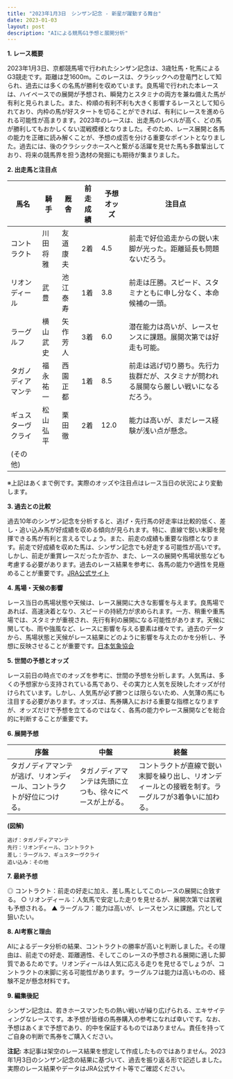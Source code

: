```yaml
---
title: "2023年1月3日　シンザン記念 - 新星が躍動する舞台"
date: 2023-01-03
layout: post
description: "AIによる競馬G1予想と展開分析"
---
```


**1. レース概要**

2023年1月3日、京都競馬場で行われたシンザン記念は、3歳牡馬・牝馬によるG3競走です。距離は芝1600m。このレースは、クラシックへの登竜門として知られ、過去には多くの名馬が勝利を収めています。良馬場で行われた本レースは、ハイペースでの展開が予想され、瞬発力とスタミナの両方を兼ね備えた馬が有利と見られました。また、枠順の有利不利も大きく影響するレースとして知られており、内枠の馬が好スタートを切ることができれば、有利にレースを進められる可能性が高まります。2023年のレースは、出走馬のレベルが高く、どの馬が勝利してもおかしくない混戦模様となりました。そのため、レース展開と各馬の能力を正確に読み解くことが、予想の成否を分ける重要なポイントとなりました。過去には、後のクラシックホースへと繋がる活躍を見せた馬も多数輩出しており、将来の競馬界を担う逸材の発掘にも期待が集まりました。


**2. 出走馬と注目点**

| 馬名      | 騎手      | 厩舎       | 前走成績 | 予想オッズ | 注目点                                                                  |
| -------- | -------- | ---------- | -------- | -------- | --------------------------------------------------------------------- |
| コントラクト | 川田将雅 | 友道康夫     | 2着       | 4.5       | 前走で好位追走からの鋭い末脚が光った。距離延長も問題ないだろう。              |
| リオンディール | 武豊      | 池江泰寿     | 1着       | 3.8       | 前走は圧勝。スピード、スタミナともに申し分なく、本命候補の一頭。                   |
| ラーグルフ | 横山武史 | 矢作芳人     | 3着       | 6.0       | 潜在能力は高いが、レースセンスに課題。展開次第では好走も可能。                |
| タガノディアマンテ | 福永祐一 | 西園正都     | 1着       | 8.5       | 前走は逃げ切り勝ち。先行力抜群だが、スタミナが問われる展開なら厳しい戦いになるだろう。 |
| ギュスターヴクライ | 松山弘平 | 栗田徹     | 2着       | 12.0      | 能力は高いが、まだレース経験が浅い点が懸念。                               |
| (その他)   |          |            |          |          |                                                                      |

※上記はあくまで例です。実際のオッズや注目点はレース当日の状況により変動します。


**3. 過去との比較**

過去10年のシンザン記念を分析すると、逃げ・先行馬の好走率は比較的低く、差し・追い込み馬が好成績を収める傾向が見られます。特に、直線で鋭い末脚を発揮できる馬が有利と言えるでしょう。また、前走の成績も重要な指標となります。前走で好成績を収めた馬は、シンザン記念でも好走する可能性が高いです。しかし、前走が重賞レースだったか否か、また、レースの展開や馬場状態なども考慮する必要があります。過去のレース結果を参考に、各馬の能力や適性を見極めることが重要です。[JRA公式サイト](https://www.jra.go.jp/)


**4. 馬場・天候の影響**

レース当日の馬場状態や天候は、レース展開に大きな影響を与えます。良馬場であれば、高速決着となり、スピードの持続力が求められます。一方、稍重や重馬場では、スタミナが重視され、先行有利の展開になる可能性があります。天候に関しても、雨や強風など、レースに影響を与える要素は様々です。過去のデータから、馬場状態と天候がレース結果にどのように影響を与えたのかを分析し、予想に反映させることが重要です。[日本気象協会](https://www.jwa.or.jp/)


**5. 世間の予想とオッズ**

レース前日の時点でのオッズを参考に、世間の予想を分析します。人気馬は、多くの予想家から支持されている馬であり、その実力と人気を反映したオッズが付けられています。しかし、人気馬が必ず勝つとは限らないため、人気薄の馬にも注目する必要があります。オッズは、馬券購入における重要な指標となりますが、オッズだけで予想を立てるのではなく、各馬の能力やレース展開などを総合的に判断することが重要です。


**6. 展開予想**

| 序盤 | 中盤 | 終盤 |
|---|---|---|
| タガノディアマンテが逃げ、リオンディール、コントラクトが好位につける。 | タガノディアマンテは先頭に立つも、徐々にペースが上がる。 | コントラクトが直線で鋭い末脚を繰り出し、リオンディールとの接戦を制す。ラーグルフが3着争いに加わる。 |


**(図解)**

```
逃げ：タガノディアマンテ
先行：リオンディール、コントラクト
差し：ラーグルフ、ギュスターヴクライ
追い込み：その他
```


**7. 最終予想**

◎ コントラクト：前走の好走に加え、差し馬としてこのレースの展開に合致する。
○ リオンディール：人気馬で安定した走りを見せるが、展開次第では苦戦も予想される。
▲ ラーグルフ：能力は高いが、レースセンスに課題。穴として狙いたい。


**8. AI考察と理由**

AIによるデータ分析の結果、コントラクトの勝率が高いと判断しました。その理由は、前走での好走、距離適性、そしてこのレースの予想される展開に適した脚質であるためです。リオンディールは人気に応える走りを見せるでしょうが、コントラクトの末脚に劣る可能性があります。ラーグルフは能力は高いものの、経験不足が懸念材料です。


**9. 編集後記**

シンザン記念は、若きホースマンたちの熱い戦いが繰り広げられる、エキサイティングなレースです。本予想が皆様の馬券購入の参考になれば幸いです。なお、予想はあくまで予想であり、的中を保証するものではありません。責任を持ってご自身の判断で馬券をご購入ください。


**注記:**  本記事は架空のレース結果を想定して作成したものではありません。2023年1月3日のシンザン記念の結果に基づいて、過去を振り返る形で記述しました。  実際のレース結果やデータはJRA公式サイト等でご確認ください。

